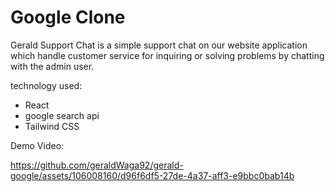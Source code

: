 # Google Clone
Gerald Support Chat is a simple support chat on our website application which handle customer service for 
inquiring or solving problems by chatting with the admin user.

technology used:
 * React
 * google search api
 * Tailwind CSS

Demo Video:

https://github.com/geraldWaga92/gerald-google/assets/106008160/d96f6df5-27de-4a37-aff3-e9bbc0bab14b




